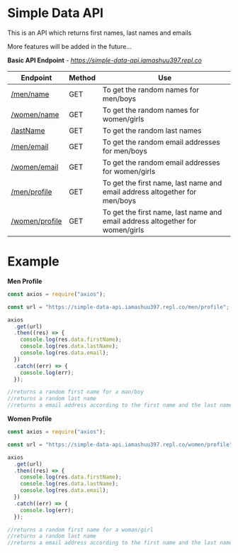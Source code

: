 # Simple Data API

This is an API which returns first names, last names and emails

More features will be added in the future...

**Basic API Endpoint** - *https://simple-data-api.iamashuu397.repl.co*

| Endpoint                                                                   | Method | Use                                                                           |
| -------------------------------------------------------------------------- | ------ | ----------------------------------------------------------------------------- |
| [/men/name](https://simple-data-api.iamashuu397.repl.co/men/name)           | GET    | To get the random names for men/boys                                          |
| [/women/name](https://simple-data-api.iamashuu397.repl.co/women/name)       | GET    | To get the random names for women/girls                                       |
| [/lastName](https://simple-data-api.iamashuu397.repl.co/lastName)           | GET    | To get the random last names                                                  |
| [/men/email](https://simple-data-api.iamashuu397.repl.co/men/email)         | GET    | To get the random email addresses for men/boys                                |
| [/women/email](https://simple-data-api.iamashuu397.repl.co/women/email)     | GET    | To get the random email addresses for women/girls                             |
| [/men/profile](https://simple-data-api.iamashuu397.repl.co/men/profile)     | GET    | To get the first name, last name and email address altogether for men/boys    |
| [/women/profile](https://simple-data-api.iamashuu397.repl.co/women/profile) | GET    | To get the first name, last name and email address altogether for women/girls |

# Example

**Men Profile**

```js
const axios = require("axios");

const url = "https://simple-data-api.iamashuu397.repl.co/men/profile";

axios
  .get(url)
  .then((res) => {
    console.log(res.data.firstName);
    console.log(res.data.lastName);
    console.log(res.data.email);
  })
  .catch((err) => {
    console.log(err);
  });

//returns a random first name for a man/boy
//returns a random last name
//returns a email address according to the first name and the last name
```

**Women Profile**

```js
const axios = require("axios");

const url = "https://simple-data-api.iamashuu397.repl.co/women/profile";

axios
  .get(url)
  .then((res) => {
    console.log(res.data.firstName);
    console.log(res.data.lastName);
    console.log(res.data.email);
  })
  .catch((err) => {
    console.log(err);
  });

//returns a random first name for a woman/girl
//returns a random last name
//returns a email address according to the first name and the last name
```

